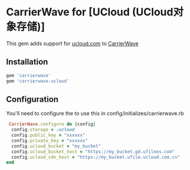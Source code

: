 # CarrierWave for [UCloud (UCloud对象存储)]

This gem adds support for [ucloud.com](https://www.ucloud.cn) to [CarrierWave](https://github.com/jnicklas/carrierwave/)

## Installation

```ruby
gem 'carrierwave'
gem 'carrierwave-ucloud'
```

## Configuration

You'll need to configure the to use this in config/initializes/carrierwave.rb

```ruby
 CarrierWave.configure do |config|
  config.storage = :ucloud
  config.public_key = "xxxxxx"
  config.private_key = "xxxxxx"
  config.ucloud_bucket = "my_bucket"
  config.ucloud_bucket_host = "https://my_bucket.gd.ufileos.com"
  config.ucloud_cdn_host = "https://my_bucket.ufile.ucloud.com.cn"
end
